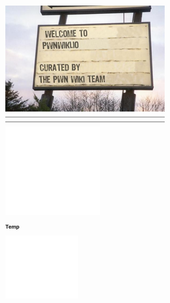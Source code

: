 ![My WIki](images/logo.jpg)

- - - - - - 

<script type="text/javascript" src="http://www.commandlinefu.com/commands/by/dbiesecke/json/clfwidget/"></script> <script type="text/javascript">
function clfwidget(commands) {
    var commandsHtml = [];
    for (var i=0; i<Math.min(5, commands.length); ++i) {
        var command = commands[i].command;
        var summary = commands[i].summary;
        var url = commands[i].url;
        commandsHtml.push('<li><a href="'+url+'">'+summary+'</a><br/><code>$ '+command+'</code></li>');
    }
    var listHtml = '<ul>'+commandsHtml.join('')+'</ul>';
    var widgetHtml = listHtml+'<p><a href="http://www.commandlinefu.com">commandlinefu.com</a></p>';
    document.getElementById('commandlinefu_list').innerHTML = widgetHtml;
}
</script>

<div id="commandlinefu_list"></div>
<!-- ZEEF widget start 
<iframe src="//zeef.io/block/35316?userId=4884&max_links=10" width="auto" height="280" frameborder="0" scrolling="no"></iframe>
<!-- ZEEF widget end -->

- - - - - - 
<!-- ZEEF widget start --><iframe src="//zeef.io/block/34893?userId=0&max_links=10" width="auto" height="280" frameborder="0" scrolling="no"></iframe><!-- ZEEF widget end -->


### Temp

<!-- ZEEF widget start --><iframe src="//zeef.io/block/34887?userId=4884&max_links=10&font_size=13&show_curator=0&color_header_background=050305&color_body_background=666666&color_body_text=ffffff" width="230" height="200" frameborder="0" scrolling="no"></iframe><!-- ZEEF widget end -->


